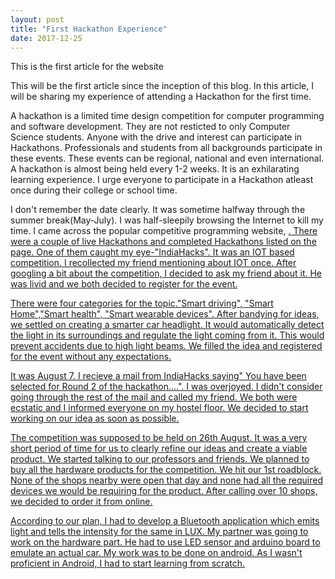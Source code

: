 ```yaml
---
layout: post
title: "First Hackathon Experience"
date: 2017-12-25
---
```

 This is the first article for the website
 
This will be the first article since the inception of this blog. In this article, I will be sharing my experience of attending a Hackathon for the first time. 
      
 A hackathon is a limited time design competition for computer programming and software development. They are not resticted 
to only Computer Science students. Anyone with the drive and interest can participate in Hackathons. Professionals and students 
from all backgrounds participate in these events. These events can be regional, national and even international. A hackathon is 
almost being held every 1-2 weeks. It is an exhilarating learning experience. I urge everyone to participate in a Hackathon atleast once during their college or school time.
      
I don't remember the date clearly. It was sometime halfway through the summer break(May-July). I was half-sleepily browsing 
the Internet to kill my time. I came across the popular competitive programming website, <a href = "https://www.hackerearth.com/">. There were a couple of live Hackathons and completed Hackathons listed on the page. One of them caught my eye-"IndiaHacks". It was an IOT based competition. I recollected my friend mentioning about IOT once. After googling a bit about the competition, I decided to ask my friend about it. He was livid and we both decided to register for the event. 

There were four categories for the topic."Smart driving", "Smart Home","Smart health", "Smart wearable devices". After bandying 
for ideas, we settled on creating a smarter car headlight. It would automatically detect the light in its surroundings and regulate the light coming from it. This would prevent accidents due to high light beams. We filled the idea and registered for the event without any expectations. 
     
It was August 7. I recieve a mail from IndiaHacks saying" You have been selected for Round 2 of the hackathon....". I was 
overjoyed. I didn't consider going through the rest of the mail and called my friend. We both were ecstatic and I informed everyone on my hostel floor. We decided to start working on our idea as soon as possible.
     
The competition was supposed to be held on 26th August. It was a very short period of time for us to clearly refine our ideas
and create a viable product. We started talking to our professors and friends. We planned to buy all the hardware products for 
the competition. We hit our 1st roadblock. None of the shops nearby were open that day and none had all the required devices we 
would be requiring for the product. After calling over 10 shops, we decided to order it from online. 
     
According to our plan, I had to develop a Bluetooth application which emits light and tells the intensity for the same in LUX.
My partner was going to work on the hardware part. He had to use LED sensor and arduino board to emulate an actual car. My work was to be done on android. As I wasn't proficient in Android, I had to start learning from scratch. 
